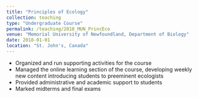 ```yaml
---
title: "Principles of Ecology"
collection: teaching
type: "Undergraduate Course"
permalink: /teaching/2018_MUN_PrincEco
venue: "Memorial University of Newfoundland, Department of Biology"
date: 2018-01-01
location: "St. John's, Canada"
---
```


- Organized and run supporting activities for the course
- Managed the online learning section of the course, developing weekly new content introducing students to preeminent ecologists
- Provided administrative and academic support to students
- Marked midterms and final exams
